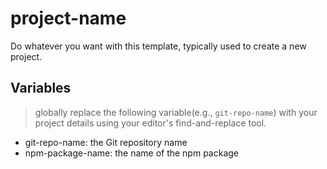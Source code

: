 # project-name

Do whatever you want with this template, typically used to create a new project.

## Variables

> globally replace the following variable(e.g., `git-repo-name`) with your project details using your editor's find-and-replace tool.

- git-repo-name: the Git repository name
- npm-package-name: the name of the npm package
